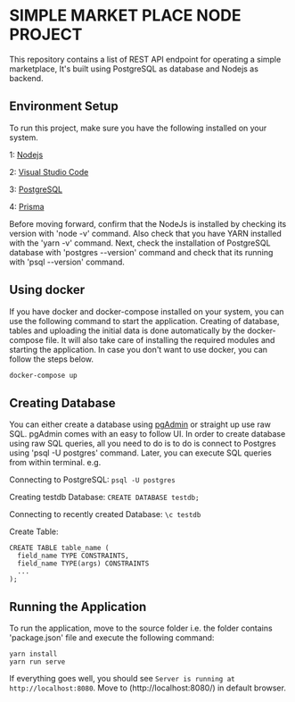 # SIMPLE MARKET PLACE NODE PROJECT

This repository contains a list of REST API endpoint for operating a simple marketplace, It's built using PostgreSQL as database and Nodejs as backend.

## Environment Setup

To run this project, make sure you have the following installed on your system.

1: [Nodejs](https://nodejs.org/en/download/)

2: [Visual Studio Code](https://code.visualstudio.com/)

3: [PostgreSQL](https://www.postgresql.org/download/)

4: [Prisma](https://www.prisma.io/docs/getting-started/quickstart)

Before moving forward, confirm that the NodeJs is installed by checking its version with 'node -v' command. Also check that you have YARN installed with the 'yarn -v' command.
Next, check the installation of PostgreSQL database with 'postgres --version' command and check that its running with 'psql --version' command.

## Using docker

If you have docker and docker-compose installed on your system, you can use the following command to start the application.
Creating of database, tables and uploading the initial data is done automatically by the docker-compose file. It will also
take care of installing the required modules and starting the application. In case you don't want to use docker, you can follow the steps below.

```bash
docker-compose up
```

## Creating Database

You can either create a database using [pgAdmin](https://www.pgadmin.org/download/) or straight up use raw SQL. pgAdmin comes with an easy to follow UI.
In order to create database using raw SQL queries, all you need to do is to do is connect to Postgres using 'psql -U postgres' command. Later, you can execute SQL queries from within terminal.
e.g.

Connecting to PostgreSQL:
`psql -U postgres`

Creating testdb Database:
`CREATE DATABASE testdb;`

Connecting to recently created Database:
`\c testdb`

Create Table:

```
CREATE TABLE table_name (
  field_name TYPE CONSTRAINTS,
  field_name TYPE(args) CONSTRAINTS
  ...
);
```

## Running the Application

To run the application, move to the source folder i.e. the folder contains 'package.json' file and execute the following command:

```
yarn install
yarn run serve
```

If everything goes well, you should see `Server is running at http://localhost:8080`. Move to (http://localhost:8080/) in default browser.
